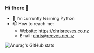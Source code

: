 ### Hi there 👋

- 🌱 I’m currently learning Python
- 📫 How to reach me:
     - Website: https://chrisreeves.co.nz
     - Email:   chris@reeves.net.nz

![Anurag's GitHub stats](https://github-readme-stats.vercel.app/api?username=chrisreeves-&theme=vue-dark&show_icons=true)

<!--
**chrisreeves-/chrisreeves-** is a ✨ _special_ ✨ repository because its `README.md` (this file) appears on your GitHub profile.

Here are some ideas to get you started:

- 🔭 I’m currently working on ...
- 🌱 I’m currently learning ...
- 👯 I’m looking to collaborate on ...
- 🤔 I’m looking for help with ...
- 💬 Ask me about ...
- 📫 How to reach me: ...
- 😄 Pronouns: ...
- ⚡ Fun fact: ...
-->
